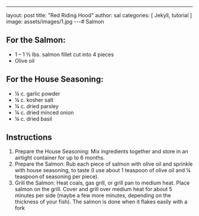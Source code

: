 ---
layout: post
title:  "Red Riding Hood"
author: sal
categories: [ Jekyll, tutorial ]
image: assets/images/1.jpg
---# Salmon

## For the Salmon:

- 1 – 1 ½ lbs. salmon fillet cut into 4 pieces
- Olive oil

## For the House Seasoning:

- ¼ c. garlic powder
- ¼ c. kosher salt
- ¼ c. dried parsley
- ¼ c. dried minced onion
- ¼ c. dried basil

## Instructions

1. Prepare the House Seasoning: Mix ingredients together and store in an airtight container for up to 6 months.
2. Prepare the Salmon: Rub each piece of salmon with olive oil and sprinkle with house seasoning, to taste \(I use about 1 teaspoon of olive oil and ¼ teaspoon of seasoning per piece\).
3. Grill the Salmon: Heat coals, gas grill, or grill pan to medium heat. Place salmon on the grill. Cover and grill over medium heat for about 5 minutes per side \(maybe a few more minutes, depending on the thickness of your fish\). The salmon is done when it flakes easily with a fork
